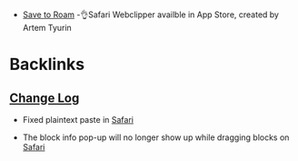 - [Save to Roam](https://apps.apple.com/us/app/save-to-roam/id1578763303) -👌Safari Webclipper availble in App Store, created by Artem Tyurin

# Backlinks
## [Change Log](<Change Log.md>)
- Fixed plaintext paste in [Safari](<Safari.md>)

- The block info pop-up will no longer show up while dragging blocks on [Safari](<Safari.md>)

